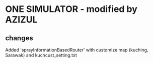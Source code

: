 # ONE SIMULATOR - modified by AZIZUL
## changes
Added 'sprayInformationBasedRouter' with customize map (kuching, Sarawak) and kuchcust_setting.txt
